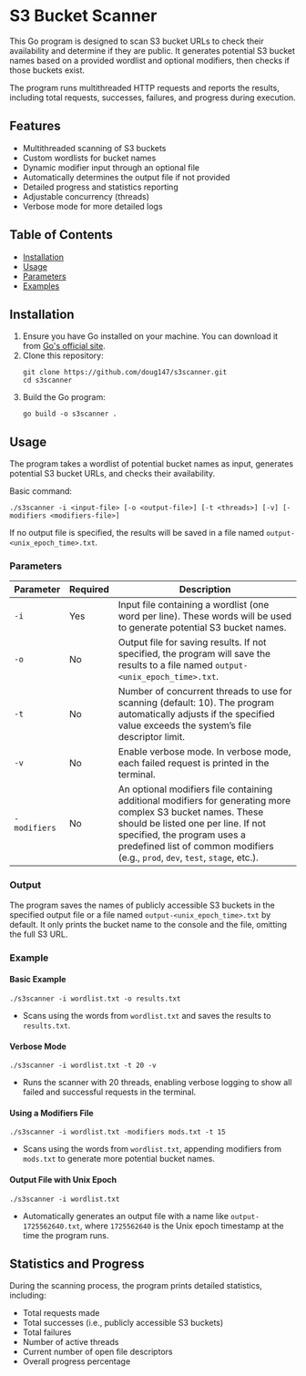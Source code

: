 # S3 Bucket Scanner

This Go program is designed to scan S3 bucket URLs to check their availability and determine if they are public. It generates potential S3 bucket names based on a provided wordlist and optional modifiers, then checks if those buckets exist.

The program runs multithreaded HTTP requests and reports the results, including total requests, successes, failures, and progress during execution.

## Features

- Multithreaded scanning of S3 buckets
- Custom wordlists for bucket names
- Dynamic modifier input through an optional file
- Automatically determines the output file if not provided
- Detailed progress and statistics reporting
- Adjustable concurrency (threads)
- Verbose mode for more detailed logs

## Table of Contents

- [Installation](#installation)
- [Usage](#usage)
- [Parameters](#parameters)
- [Examples](#examples)

## Installation

1. Ensure you have Go installed on your machine. You can download it from [Go's official site](https://golang.org/dl/).
2. Clone this repository:
   ```
   git clone https://github.com/doug147/s3scanner.git
   cd s3scanner
   ```
3. Build the Go program:
   ```
   go build -o s3scanner .
   ```

## Usage

The program takes a wordlist of potential bucket names as input, generates potential S3 bucket URLs, and checks their availability.

Basic command:
```
./s3scanner -i <input-file> [-o <output-file>] [-t <threads>] [-v] [-modifiers <modifiers-file>]
```

If no output file is specified, the results will be saved in a file named `output-<unix_epoch_time>.txt`.

### Parameters

| Parameter        | Required | Description                                                                                                                                   |
|------------------|----------|-----------------------------------------------------------------------------------------------------------------------------------------------|
| `-i`             | Yes      | Input file containing a wordlist (one word per line). These words will be used to generate potential S3 bucket names.                         |
| `-o`             | No       | Output file for saving results. If not specified, the program will save the results to a file named `output-<unix_epoch_time>.txt`.           |
| `-t`             | No       | Number of concurrent threads to use for scanning (default: 10). The program automatically adjusts if the specified value exceeds the system’s file descriptor limit. |
| `-v`             | No       | Enable verbose mode. In verbose mode, each failed request is printed in the terminal.                                                         |
| `-modifiers`     | No       | An optional modifiers file containing additional modifiers for generating more complex S3 bucket names. These should be listed one per line. If not specified, the program uses a predefined list of common modifiers (e.g., `prod`, `dev`, `test`, `stage`, etc.). |

### Output

The program saves the names of publicly accessible S3 buckets in the specified output file or a file named `output-<unix_epoch_time>.txt` by default. It only prints the bucket name to the console and the file, omitting the full S3 URL.

### Example

#### Basic Example
```
./s3scanner -i wordlist.txt -o results.txt
```

- Scans using the words from `wordlist.txt` and saves the results to `results.txt`.

#### Verbose Mode
```
./s3scanner -i wordlist.txt -t 20 -v
```

- Runs the scanner with 20 threads, enabling verbose logging to show all failed and successful requests in the terminal.

#### Using a Modifiers File
```
./s3scanner -i wordlist.txt -modifiers mods.txt -t 15
```

- Scans using the words from `wordlist.txt`, appending modifiers from `mods.txt` to generate more potential bucket names.

#### Output File with Unix Epoch
```
./s3scanner -i wordlist.txt
```

- Automatically generates an output file with a name like `output-1725562640.txt`, where `1725562640` is the Unix epoch timestamp at the time the program runs.

## Statistics and Progress

During the scanning process, the program prints detailed statistics, including:

- Total requests made
- Total successes (i.e., publicly accessible S3 buckets)
- Total failures
- Number of active threads
- Current number of open file descriptors
- Overall progress percentage
